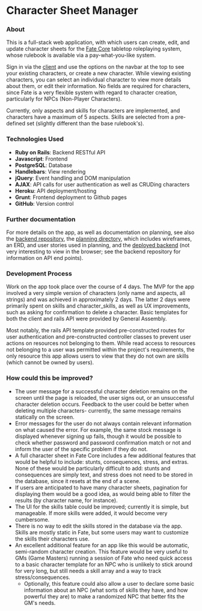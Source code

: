 # Character Sheet Manager

### About

This is a full-stack web application, with which users can create, edit, and update character sheets for the [Fate Core](https://www.evilhat.com/home/fate-core-downloads/) tabletop roleplaying system, whose rulebook is available via a pay-what-you-like system.

Sign in via the [client](https://jakeseib.github.io/Character-Sheet-Manager-client/) and use the options on the navbar at the top to see your existing characters, or create a new character. While viewing existing characters, you can select an individual character to view more details about them, or edit their information. No fields are required for characters, since Fate is a very flexible system with regard to character creation, particularly for NPCs (Non-Player Characters).

Currently, only aspects and skills for characters are implemented, and characters have a maximum of 5 aspects. Skills are selected from a pre-defined set (slightly different than the base rulebook's).

### Technologies Used

- **Ruby on Rails**: Backend RESTful API
- **Javascript**: Frontend
- **PostgreSQL**: Database
- **Handlebars**: View rendering
- **jQuery**: Event handling and DOM manipulation
- **AJAX**: API calls for user authentication as well as CRUDing characters
- **Heroku**: API deployment/hosting
- **Grunt**: Frontend deployment to Github pages
- **GitHub**: Version control

### Further documentation

For more details on the app, as well as documentation on planning, see also the [backend repository](https://github.com/JakeSeib/Character-Sheet-Manager-backend), the [planning directory](https://github.com/JakeSeib/Character-Sheet-Manager-backend/tree/master/planning), which includes wireframes, an ERD, and user stories used in planning, and the [deployed backend](https://floating-gorge-61213.herokuapp.com/) (not very interesting to view in the browser; see the backend repository for information on API end points).

### Development Process

Work on the app took place over the course of 4 days. The MVP for the app involved a very simple version of characters (only name and aspects, all strings) and was achieved in approximately 2 days. The latter 2 days were primarily spent on skills and character_skills, as well as UX improvements, such as asking for confirmation to delete a character. Basic templates for both the client and rails API were provided by General Assembly.

Most notably, the rails API template provided pre-constructed routes for user authentication and pre-constructed controller classes to prevent user actions on resources not belonging to them. While read access to resources not belonging to a user was permitted within the project's requirements, the only resource this app allows users to view that they do not own are skills (which cannot be owned by users).

### How could this be improved?

- The user message for a successful character deletion remains on the screen until the page is reloaded, the user signs out, or an unsuccessful character deletion occurs. Feedback to the user could be better when deleting multiple characters- currently, the same message remains statically on the screen.
- Error messages for the user do not always contain relevant information on what caused the error. For example, the same stock message is displayed whenever signing up fails, though it would be possible to check whether password and password confirmation match or not and inform the user of the specific problem if they do not.
- A full character sheet in Fate Core includes a few additional features that would be helpful to include: stunts, consequences, stress, and extras. None of these would be particularly difficult to add: stunts and consequences are simply text, and stress does not need to be stored in the database, since it resets at the end of a scene.
- If users are anticipated to have many character sheets, pagination for displaying them would be a good idea, as would being able to filter the results (by character name, for instance).
- The UI for the skills table could be improved; currently it is simple, but manageable. If more skills were added, it would become very cumbersome.
- There is no way to edit the skills stored in the database via the app. Skills are mostly static in Fate, but some users may want to customize the skills their characters use.
- An excellent additional feature for an app like this would be automatic, semi-random character creation. This feature would be very useful to GMs (Game Masters) running a session of Fate who need quick access to a basic character template for an NPC who is unlikely to stick around for very long, but still needs a skill array and a way to track stress/consequences.
  - Optionally, this feature could also allow a user to declare some basic information about an NPC (what sorts of skills they have, and how powerful they are) to make a randomized NPC that better fits the GM's needs.
